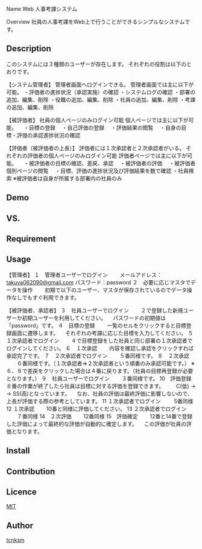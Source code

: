 Name
Web 人事考課システム

Overview
社員の人事考課をWeb上で行うことができるシンプルなシステムです。

## Description
このシステムには３種類のユーザーが存在します。
それぞれの役割は以下のとおりです。

【システム管理者】
管理者画面へログインできる。
管理者画面では主に以下が可能。
  ・評価者の進捗状況（承認実施）の確認
  ・システムログの確認
  ・部署の追加、編集、削除
  ・役職の追加、編集、削除
  ・社員の追加、編集、削除
  ・考課の追加、編集、削除

【被評価者】
社員の個人ページのみログイン可能
個人ページでは主に以下が可能。
　・目標の登録
　・自己評価の登録
　・評価結果の閲覧
　・自身の目標・評価の承認進捗状況の確認

【評価者（被評価者の上長）】
評価者には１次承認者と２次承認者がいる。
それぞれの評価者の個人ページのみログイン可能
評価者ページでは主に以下が可能。
　・被評価者の目標の確認、差戻、承認
　・被評価者の評価
　・被評価者個別ページの閲覧
　・目標、評価の進捗状況及び評価結果を数で確認
  ・社員検索
 ※被評価者は自身が所属する部署内の社員のみ
 

## Demo

## VS. 

## Requirement

## Usage
【管理者】
１　管理者ユーザーでログイン
　　メールアドレス：takuya062090@gmail.com
    パスワード：password
２　必要に応じマスタでデータを操作
　　初期で以下のユーザー、マスタが保存されているのでデータ操作なしでもすぐ利用できます。

【被評価者、承認者】
３　社員ユーザーでログイン
　　２で登録した新規ユーザーか初期ユーザーを利用してください。
  　パスワードの初期値は「password」です。
４　目標の登録
　　一覧のセルをクリックすると目標登録画面に遷移します。
  　それぞれの考課に応じた目標を入力してください。
５　１次承認者でログイン
　　４で目標登録をした社員と同じ部署の１次承認者でログインしてください。
６　１次承認
　　内容を確認し承認をクリックすれば承認完了です。
７　２次承認者でログイン
　　５番同様です。
８　２次承認
　　６番同様です。（１次承認者⇒２次承認者という順番のみ承認可能です。）
  ※６、８で差戻をクリックした場合は４番に戻ります。（社員の目標再登録が必要となります。）
９　社員ユーザーでログイン
　　３番同様です。
10　評価登録　
　　８番の作業が終了したら社員は目標に対する評価を登録できます。
　　C(低) → → SS(高)となっています。
  　なお、社員の評価は最終評価に影響しないので、上長が評価する際の参考としています。
11  １次承認者でログイン
　　 5番同様
12  １次承認
　　10番と同様に評価してください。
13  ２次承認者でログイン
　　７番同様
14　２次評価
　　12番同様
15　評価確定
　　12番と14番で登録した評価によって最終的な評価が自動的に確定します。
  　この評価が社員の評価となります。


## Install

## Contribution

## Licence

[MIT](https://github.com/tcnksm/tool/blob/master/LICENCE)

## Author

[tcnksm](https://github.com/tcnksm)
